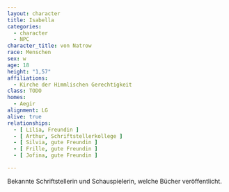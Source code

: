 ```yaml
---
layout: character
title: Isabella
categories:
  - character
  - NPC
character_title: von Natrow
race: Menschen
sex: w
age: 18
height: "1,57"
affiliations:
  - Kirche der Himmlischen Gerechtigkeit
class: TODO
homes:
  - Aegir
alignment: LG
alive: true
relationships:
  - [ Lilia, Freundin ]
  - [ Arthur, Schriftstellerkollege ]
  - [ Silvia, gute Freundin ]
  - [ Frille, gute Freundin ]
  - [ Jofina, gute Freundin ]

---
```


Bekannte Schriftstellerin und Schauspielerin, welche Bücher veröffentlicht.